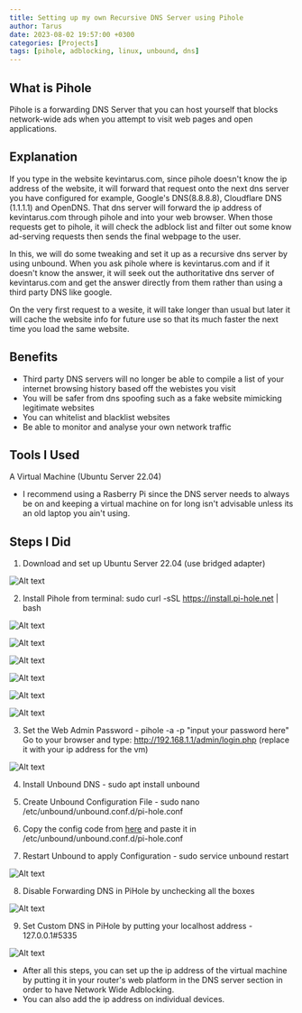 ```yaml
---
title: Setting up my own Recursive DNS Server using Pihole
author: Tarus
date: 2023-08-02 19:57:00 +0300
categories: [Projects]
tags: [pihole, adblocking, linux, unbound, dns]
---
```


## What is Pihole
Pihole is a forwarding DNS Server that you can host yourself that blocks network-wide ads when you attempt to visit web pages and open applications.

## Explanation
If you type in the website kevintarus.com, since pihole doesn't know the ip address of the website, it will forward that request onto the next dns server you have configured for example, Google's DNS(8.8.8.8), Cloudflare DNS (1.1.1.1) and OpenDNS. That dns server will forward the ip address of kevintarus.com through pihole and into your web browser. When those requests get to pihole, it will check the adblock list and filter out some know ad-serving requests then sends the final webpage to the user.

In this, we will do some tweaking and set it up as a recursive dns server by using unbound. When you ask pihole where is kevintarus.com and if it doesn't know the answer, it will seek out the authoritative dns server of kevintarus.com and get the answer directly from them rather than using a third party DNS like google. 

On the very first request to a wesite, it will take longer than usual but later it will cache the website info for future use so that its much faster the next time you load the same website.

## Benefits
- Third party DNS servers will no longer be able to compile a list of your internet browsing history based off the webistes you visit
- You will be safer from dns spoofing such as a fake website mimicking legitimate websites
- You can whitelist and blacklist websites
- Be able to monitor and analyse your own network traffic 

## Tools I Used
A Virtual Machine (Ubuntu Server 22.04)

- I recommend using a Rasberry Pi since the DNS server needs to always be on and keeping a virtual machine on for long isn't advisable unless its an old laptop you ain't using.

## Steps I Did
1. Download and set up Ubuntu Server 22.04 (use bridged adapter)

![Alt text](/assets/pihole/image-3.png)

2. Install Pihole from terminal: sudo curl -sSL https://install.pi-hole.net | bash

![Alt text](/assets/pihole/image-4.png)

![Alt text](/assets/pihole/image-5.png)

![Alt text](/assets/pihole/image-6.png)

![Alt text](/assets/pihole/image-7.png)

![Alt text](/assets/pihole/image-8.png)

![Alt text](/assets/pihole/image-9.png)

3. Set the Web Admin Password - pihole -a -p "input your password here"
   Go to your browser and type: http://192.168.1.1/admin/login.php  (replace it with your ip address for the vm)

![Alt text](/assets/pihole/image-10.png)

4. Install Unbound DNS - sudo apt install unbound

5. Create Unbound Configuration File - sudo nano /etc/unbound/unbound.conf.d/pi-hole.conf

6. Copy the config code from [here](https://docs.pi-hole.net/guides/dns/unbound/) and paste it in /etc/unbound/unbound.conf.d/pi-hole.conf 

7. Restart Unbound to apply Configuration - sudo service unbound restart

![Alt text](/assets/pihole/image-2.png)

8. Disable Forwarding DNS in PiHole by unchecking all the boxes

![Alt text](/assets/pihole/image-1.png)

9. Set Custom DNS in PiHole by putting your localhost address - 127.0.0.1#5335

![Alt text](/assets/pihole/image.png)


- After all this steps, you can set up the ip address of the virtual machine by putting it in your router's web platform in the DNS server section in order to have Network Wide Adblocking.
- You can also add the ip address on individual devices.